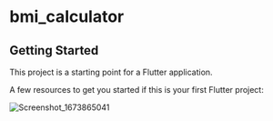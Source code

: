# bmi_calculator


## Getting Started

This project is a starting point for a Flutter application.

A few resources to get you started if this is your first Flutter project:

![Screenshot_1673865041](https://user-images.githubusercontent.com/105209903/212657143-dddb0d07-dc6d-4a0e-b1a0-6daafc3699da.png)
